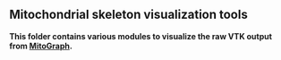 ## Mitochondrial skeleton visualization tools
**This folder contains various modules to visualize the raw VTK output from [MitoGraph](https://github.com/vianamp/MitoGraph.git).**

